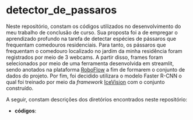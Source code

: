 # detector_de_passaros

Neste repositório, constam os códigos utilizados no desenvolvimento do meu trabalho de conclusão de curso. Sua proposta foi a de empregar o aprendizado profundo na tarefa de detectar espécies de pássaros que frequentam comedouros residenciais. Para tanto, os pássaros que frequentam o comedouro localizado no jardim da minha residência foram registrados por meio de 3 webcams. A partir disso, frames foram selecionados por meio de uma ferramenta desenvolvida em streamlit, sendo anotados na plataforma [RoboFlow](https://roboflow.com/) a fim de formarem o conjunto de dados do projeto. Por fim, foi decidido utilizara o modelo Faster R-CNN o qual foi treinado por meio da _framework_ [IceVision](https://airctic.com/0.12.0/) com o conjunto construído. 

A seguir, constam descrições dos diretórios encontrados neste repositório:

- __códigos__:
